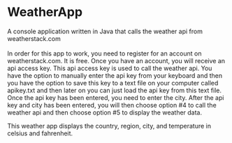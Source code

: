 # WeatherApp
A console application written in Java that calls the weather api from weatherstack.com
<br>
<br>
In order for this app to work, you need to register for an account on weatherstack.com. It is free. Once you have an account, you will receive an api access key. This api access key is used to call the weather api. You have the option to manually enter the api key from your keyboard and then you have the option to save this key to a text file on your computer called apikey.txt and then later on you can just load the api key from this text file. Once the api key has been entered, you need to enter the city. After the api key and city has been entered, you will then choose option #4 to call the weather api and then choose option #5 to display the weather data.

This weather app displays the country, region, city, and temperature in celsius and fahrenheit.
